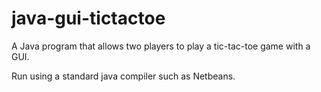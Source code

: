 # java-gui-tictactoe
A Java program that allows two players to play a tic-tac-toe game with a GUI.

Run using a standard java compiler such as Netbeans.
